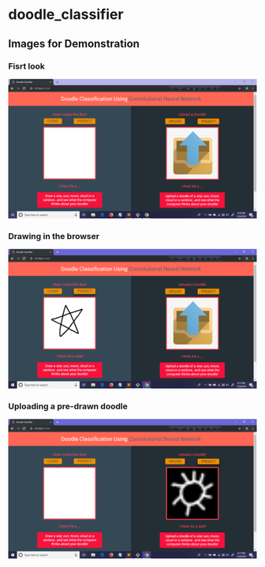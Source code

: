 # doodle_classifier

## Images for Demonstration 
  ### Fisrt look
  ![alt text](https://github.com/Suji04/doodle_classifier/blob/master/ex_imgs/ex0.png)
  ### Drawing in the browser
  ![alt text](https://github.com/Suji04/doodle_classifier/blob/master/ex_imgs/ex1.png)
  ### Uploading a pre-drawn doodle
  ![alt text](https://github.com/Suji04/doodle_classifier/blob/master/ex_imgs/ex2.png)
